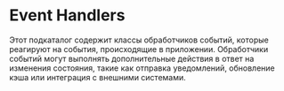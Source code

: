 # Event Handlers

Этот подкаталог содержит классы обработчиков событий, которые реагируют на события, происходящие в приложении. Обработчики событий могут выполнять дополнительные действия в ответ на изменения состояния, такие как отправка уведомлений, обновление кэша или интеграция с внешними системами.
